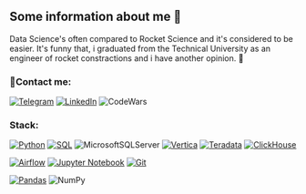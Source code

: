 ## Some information about me 👋

Data Science's often compared to Rocket Science and it's considered to be easier.
It's funny that, i graduated from the Technical University as an engineer of rocket constractions and i have another opinion. 🚀

### 🔭Contact me:

[![Telegram](https://img.shields.io/badge/Telegram-2CA5E0?style=for-the-badge&logo=telegram&logoColor=white)](https://t.me/arinasuper)
[![LinkedIn](https://img.shields.io/badge/linkedin-%230077B5.svg?style=for-the-badge&logo=linkedin&logoColor=white)](https://www.linkedin.com/in/arina-shkanova-66493621b)
![CodeWars](https://www.codewars.com/users/arinashkanova/badges/large)


### Stack:
[![Python](https://img.shields.io/badge/python-3670A0?style=for-the-badge&logo=python&logoColor=ffdd54)](https://python.org)
[![SQL](https://img.shields.io/badge/SQL-4479A1?style=for-the-badge&logo=postgresql&logoColor=white)](https://www.postgresql.org/)
![MicrosoftSQLServer](https://img.shields.io/badge/Microsoft%20SQL%20Sever-CC2927?style=for-the-badge&logo=microsoft%20sql%20server&logoColor=white)
[![Vertica](https://img.shields.io/badge/Vertica-1F2A35?style=for-the-badge&logo=hp&logoColor=white)](https://www.vertica.com/)
[![Teradata](https://img.shields.io/badge/Teradata-F37440?style=for-the-badge&logo=teradata&logoColor=white)](https://www.teradata.com/)
[![ClickHouse](https://img.shields.io/badge/ClickHouse-FDEE21?style=for-the-badge&logo=clickhouse&logoColor=black)](https://clickhouse.com/)

[![Airflow](https://img.shields.io/badge/Airflow-017CEE?style=for-the-badge&logo=apache-airflow&logoColor=white)](https://airflow.apache.org/)
[![Jupyter Notebook](https://img.shields.io/badge/jupyter-%23FA0F00.svg?style=for-the-badge&logo=jupyter&logoColor=white)](https://jupyter.org)
[![Git](https://img.shields.io/badge/git-%23F05033.svg?style=for-the-badge&logo=git&logoColor=white)](https://git-scm.com)

[![Pandas](https://img.shields.io/badge/pandas-%23150458.svg?style=for-the-badge&logo=pandas&logoColor=white)](https://pandas.pydata.org)
![NumPy](https://img.shields.io/badge/numpy-%23013243.svg?style=for-the-badge&logo=numpy&logoColor=white)
